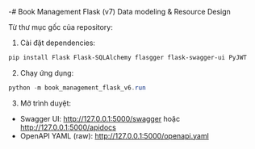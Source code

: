 -# Book Management Flask (v7)
Data modeling & Resource Design

Từ thư mục gốc của repository:
1) Cài đặt dependencies:

```powershell
pip install Flask Flask-SQLAlchemy flasgger flask-swagger-ui PyJWT
```

2) Chạy ứng dụng:

```powershell
python -m book_management_flask_v6.run
```

3) Mở trình duyệt:
- Swagger UI: http://127.0.0.1:5000/swagger hoặc http://127.0.0.1:5000/apidocs
- OpenAPI YAML (raw): http://127.0.0.1:5000/openapi.yaml

